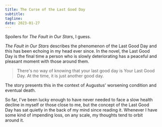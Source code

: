 ```yaml
---
title: The Curse of the Last Good Day
subtitle:
tagline:
date: 2023-01-27
---
```


Spoilers for *The Fault in Our Stars*, I guess.

*The Fault in Our Stars* describes the phenomenon of the Last Good Day and this has been echoing in my head ever since.  In the novel, the Last Good Day is the final time a person who is slowly deteriorating has a peaceful and pleasant moment with those around them.

> There's no way of knowing that your last good day is Your Last Good Day. At the time, it is just another good day.

The story presents this in the context of Augustus' worsening condition and eventual death.

So far, I've been lucky enough to have never needed to face a slow health decline in myself or those close to me, but the concept of the Last Good Day has sat quietly in the back of my mind since reading it.  Whenever I have some kind of impending loss, on any scale, my thoughts tend to orbit around it.
